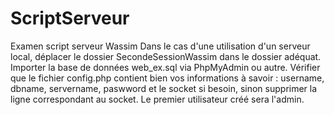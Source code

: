 # ScriptServeur
Examen script serveur Wassim
Dans le cas d'une utilisation d'un serveur local, déplacer le dossier SecondeSessionWassim dans le dossier adéquat.
Importer la base de données web_ex.sql via PhpMyAdmin ou autre.
Vérifier que le fichier config.php contient bien vos informations à savoir : username, dbname, servername, paswword et le socket si besoin, sinon supprimer la ligne correspondant au socket.
Le premier utilisateur créé sera l'admin.
